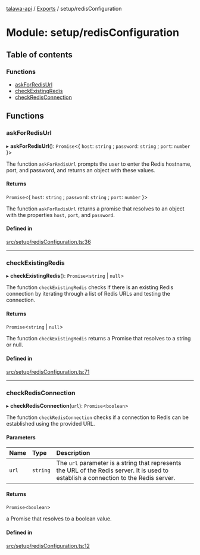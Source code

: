[talawa-api](../README.md) / [Exports](../modules.md) / setup/redisConfiguration

# Module: setup/redisConfiguration

## Table of contents

### Functions

- [askForRedisUrl](setup_redisConfiguration.md#askforredisurl)
- [checkExistingRedis](setup_redisConfiguration.md#checkexistingredis)
- [checkRedisConnection](setup_redisConfiguration.md#checkredisconnection)

## Functions

### askForRedisUrl

▸ **askForRedisUrl**(): `Promise`\<\{ `host`: `string` ; `password`: `string` ; `port`: `number`  \}\>

The function `askForRedisUrl` prompts the user to enter the Redis hostname, port, and password, and
returns an object with these values.

#### Returns

`Promise`\<\{ `host`: `string` ; `password`: `string` ; `port`: `number`  \}\>

The function `askForRedisUrl` returns a promise that resolves to an object with the
properties `host`, `port`, and `password`.

#### Defined in

[src/setup/redisConfiguration.ts:36](https://github.com/PalisadoesFoundation/talawa-api/blob/3eeb2af/src/setup/redisConfiguration.ts#L36)

___

### checkExistingRedis

▸ **checkExistingRedis**(): `Promise`\<`string` \| ``null``\>

The function `checkExistingRedis` checks if there is an existing Redis connection by iterating
through a list of Redis URLs and testing the connection.

#### Returns

`Promise`\<`string` \| ``null``\>

The function `checkExistingRedis` returns a Promise that resolves to a string or null.

#### Defined in

[src/setup/redisConfiguration.ts:71](https://github.com/PalisadoesFoundation/talawa-api/blob/3eeb2af/src/setup/redisConfiguration.ts#L71)

___

### checkRedisConnection

▸ **checkRedisConnection**(`url`): `Promise`\<`boolean`\>

The function `checkRedisConnection` checks if a connection to Redis can be established using the
provided URL.

#### Parameters

| Name | Type | Description |
| :------ | :------ | :------ |
| `url` | `string` | The `url` parameter is a string that represents the URL of the Redis server. It is used to establish a connection to the Redis server. |

#### Returns

`Promise`\<`boolean`\>

a Promise that resolves to a boolean value.

#### Defined in

[src/setup/redisConfiguration.ts:12](https://github.com/PalisadoesFoundation/talawa-api/blob/3eeb2af/src/setup/redisConfiguration.ts#L12)
